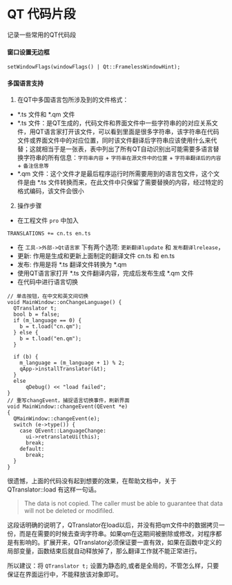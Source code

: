 # QT 代码片段
记录一些常用的QT代码段

#### 窗口设置无边框
```
setWindowFlags(windowFlags() | Qt::FramelessWindowHint);
```

#### 多国语言支持
1. 在QT中多国语言包所涉及到的文件格式：

- *.ts 文件和 *.qm 文件
 - *.ts 文件：是QT生成的，代码文件和界面文件中一些字符串的的对应关系文件，用QT语言家打开该文件，可以看到里面是很多字符串，该字符串在代码文件或界面文件中的对应位置，同时该文件翻译后字符串应该使用什么来代替；这就相当于是一张表，表中列出了所有QT自动识别出可能需要多语言替换字符串的所有信息：`字符串内容` + `字符串在源文件中的位置` + `字符串翻译后的内容` + `备注信息等`
 - *.qm 文件：这个文件才是最后程序运行时所需要用到的语言包文件，这个文件是由 *.ts 文件转换而来，在此文件中只保留了需要替换的内容，经过特定的格式编码，该文件会很小

2. 操作步骤

- 在工程文件 `pro` 中加入 
```
TRANSLATIONS += cn.ts en.ts
```
- 在 `工具->外部->Qt语言家` 下有两个选项: `更新翻译lupdate` 和 `发布翻译lrelease`，
 - 更新: 作用是生成和更新上面制定的翻译文件 cn.ts 和 en.ts
 - 发布: 作用是将 *.ts 翻译文件转换为 *.qm
- 使用QT语言家打开 *.ts 文件翻译内容，完成后发布生成 *.qm 文件
- 在代码中进行语言切换
```
// 单击按钮，在中文和英文间切换
void MainWindow::onChangeLanguage() {
  QTranslator t; 
  bool b = false;
  if (m_language == 0) {
    b = t.load("cn.qm");
  } else {
    b = t.load("en.qm");
  }
  
  if (b) {
    m_language = (m_language + 1) % 2;
    qApp->installTranslator(&t);
  }
  else
      qDebug() << "load failed";
}
// 重写changEvent，捕捉语言切换事件，刷新界面
void MainWindow::changeEvent(QEvent *e)
{
  QMainWindow::changeEvent(e);
  switch (e->type()) {
    case QEvent::LanguageChange:
      ui->retranslateUi(this);
      break;
    default:
      break;
  }
}
```
很遗憾，上面的代码没有起到想要的效果，在帮助文档中，关于 QTranslator::load 有这样一句话。

> The data is not copied. The caller must be able to guarantee that data will not be deleted or modifiled.

这段话明确的说明了，QTranslator在load以后，并没有把qm文件中的数据拷贝一份，而是在需要的时候去查询字符串。如果qm在这期间被删除或修改，对程序都是有影响的。扩展开来，QTranslator必须保证要一直有效，如果在函数中定义的局部变量，函数结束后就自动释放掉了，那么翻译工作就不能正常进行。

所以建议：将 `QTranslator t;` 设置为静态的,或者是全局的，不管怎么样，只要保证在界面运行中，不能释放该对象即可。

